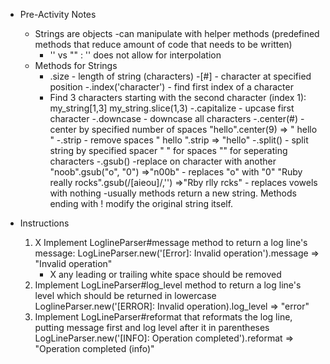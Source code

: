 - Pre-Activity Notes
    - Strings are objects
        -can manipulate with helper methods (predefined methods that reduce amount of code that needs to be written)
        - '' vs "" : '' does not allow for interpolation
    - Methods for Strings
        - .size - length of string (characters)
        -[#] - character at specified position
        -.index('character') - find first index of a character
        - Find 3 characters starting with the second character (index 1):
            my_string[1,3]
            my_string.slice(1,3) 
        -.capitalize - upcase first character
        -.downcase - downcase all characters
        -.center(#) - center by specified number of spaces
            "hello".center(9) 
                => "  hello  "
        -.strip - remove spaces
            "  hello  ".strip
                => "hello"
        -.split() - split string by specified spacer 
            " " for spaces
            "" for seperating characters 
        -.gsub() -replace on character with another
            "noob".gsub("o", "0")
                =>"n00b"
                    - replaces "o" with "0"
            "Ruby really rocks".gsub(/[aieou]/,'')
                =>"Rby rlly rcks"
                    - replaces vowels with nothing
        -usually methods return a new string. Methods ending with ! modify the original string itself. 

- Instructions
    1. X Implement LoglineParser#message method to return a log line's message: 
         LogLineParser.new('[Error]: Invalid operation').message
            => "Invalid operation"
        - X any leading or trailing white space should be removed
    2. Implement LogLineParser#log_level method to return a log line's level which should be returned in lowercase 
         LoglineParser.new('[ERROR]: Invalid operation).log_level
            => "error"
    3. Implement LogLineParser#reformat that reformats the log line, putting message first and log level after it in parentheses
         LogLineParser.new('[INFO]: Operation completed').reformat
            => "Operation completed (info)"

